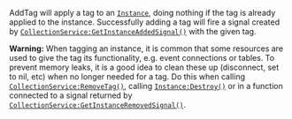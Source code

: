AddTag will apply a tag to an [`Instance`](https://create.roblox.com/docs/reference/engine/classes/Instance), doing nothing if the tag
is already applied to the instance. Successfully adding a tag will fire a
signal created by [`CollectionService:GetInstanceAddedSignal()`](https://create.roblox.com/docs/reference/engine/classes/CollectionService#GetInstanceAddedSignal) with
the given tag.

**Warning:** When tagging an instance, it is common that some resources
are used to give the tag its functionality, e.g. event connections or
tables. To prevent memory leaks, it is a good idea to clean these up
(disconnect, set to nil, etc) when no longer needed for a tag. Do this
when calling [`CollectionService:RemoveTag()`](https://create.roblox.com/docs/reference/engine/classes/CollectionService#RemoveTag), calling
[`Instance:Destroy()`](https://create.roblox.com/docs/reference/engine/classes/Instance#Destroy) or in a function connected to a signal returned
by [`CollectionService:GetInstanceRemovedSignal()`](https://create.roblox.com/docs/reference/engine/classes/CollectionService#GetInstanceRemovedSignal).